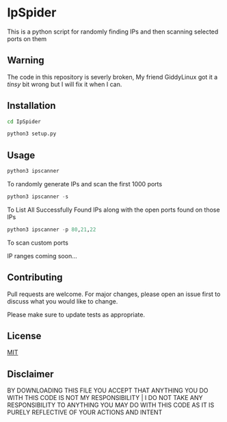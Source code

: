 # IpSpider
This is a python script for randomly finding IPs and then scanning selected ports on them
## Warning
The code in this repository is severly broken, My friend GiddyLinux got it a *tinsy* bit wrong but I will fix it when I can.

## Installation
```bash
cd IpSpider
```

```bash
python3 setup.py
```

## Usage

```python
python3 ipscanner
```
To randomly generate IPs and scan the first 1000 ports
```python
python3 ipscanner -s 
```
To List All Successfully Found IPs along with the open ports found on those IPs
```python
python3 ipscanner -p 80,21,22
```
To scan custom ports

IP ranges coming soon...

## Contributing
Pull requests are welcome. For major changes, please open an issue first to discuss what you would like to change.

Please make sure to update tests as appropriate.

## License
[MIT](https://choosealicense.com/licenses/mit/)

## Disclaimer
BY DOWNLOADING THIS FILE YOU ACCEPT THAT ANYTHING YOU DO WITH THIS CODE IS NOT MY RESPONSIBILITY | I DO NOT TAKE ANY RESPONSIBILITY TO ANYTHING YOU MAY DO WITH THIS CODE AS IT IS PURELY REFLECTIVE OF YOUR ACTIONS AND INTENT
